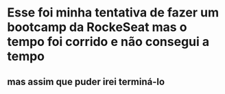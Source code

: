 # Esse foi minha tentativa de fazer um bootcamp da RockeSeat mas o tempo foi corrido e não consegui a tempo
## mas assim que puder irei terminá-lo
